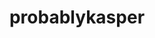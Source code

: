 ---
title: probablykasper
github: https://github.com/probablykasper
mode: dark
transition: 3s
archetype:
- Github Actions
---
